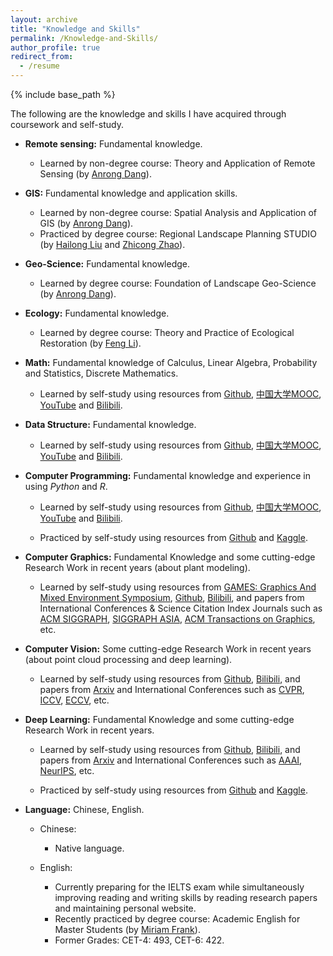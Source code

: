 ```yaml
---
layout: archive
title: "Knowledge and Skills"
permalink: /Knowledge-and-Skills/
author_profile: true
redirect_from:
  - /resume
---
```


{% include base_path %}

The following are the knowledge and skills I have acquired through coursework and self-study.

<!--

* **Landscape Architecture Engineering & BIM:** Fundamental knowledge and application skills.

  * Learned and Practiced by degree course: Landscape Architecture Technology (by [Yong Guo](http://www.arch.tsinghua.edu.cn/info/rw_fjly/1979)) and former work experience.<br>

-->

* **Remote sensing:** Fundamental knowledge.

  * Learned by non-degree course: Theory and Application of Remote Sensing (by [Anrong Dang](http://www.arch.tsinghua.edu.cn/info/FUrban%20Planning%20and%20Design/1749)).

* **GIS:** Fundamental knowledge and application skills.

  * Learned by non-degree course: Spatial  Analysis and Application of GIS (by [Anrong Dang](http://www.arch.tsinghua.edu.cn/info/FUrban%20Planning%20and%20Design/1749)).<br>
  * Practiced by degree course: Regional Landscape Planning STUDIO (by [Hailong Liu](http://www.arch.tsinghua.edu.cn/info/FLandscape%20Architecture/1794) and [Zhicong Zhao](http://www.arch.tsinghua.edu.cn/info/rw_fjly/1972)).

* **Geo-Science:** Fundamental knowledge.

  * Learned by degree course: Foundation of Landscape Geo-Science (by [Anrong Dang](http://www.arch.tsinghua.edu.cn/info/FUrban%20Planning%20and%20Design/1749)).

* **Ecology:** Fundamental knowledge.

  * Learned by degree course: Theory and Practice of Ecological Restoration (by [Feng Li](http://www.arch.tsinghua.edu.cn/info/FLandscape%20Architecture/2306)).

* **Math:** Fundamental knowledge of Calculus, Linear Algebra, Probability and Statistics, Discrete Mathematics.

  * Learned by self-study using resources from [Github](https://github.com/), [中国大学MOOC](https://www.icourse163.org/), [YouTube](https://www.youtube.com/) and [Bilibili](https://www.bilibili.com/).

* **Data Structure:** Fundamental knowledge.

  * Learned by self-study using resources from [Github](https://github.com/), [中国大学MOOC](https://www.icourse163.org/), [YouTube](https://www.youtube.com/) and [Bilibili](https://www.bilibili.com/).

* **Computer Programming:** Fundamental knowledge and experience in using *Python* and *R*.

  * Learned by self-study using resources from [Github](https://github.com/), [中国大学MOOC](https://www.icourse163.org/), [YouTube](https://www.youtube.com/) and [Bilibili](https://www.bilibili.com/).

  * Practiced by self-study using resources from [Github](https://github.com/) and [Kaggle](https://www.kaggle.com/).

* **Computer Graphics:** Fundamental Knowledge and some cutting-edge Research Work in recent years (about plant modeling).

  * Learned by self-study using resources from [GAMES: Graphics And Mixed Environment Symposium](https://games-cn.org/), [Github](https://github.com/), [Bilibili](https://www.bilibili.com/), and papers from International Conferences & Science Citation Index Journals such as  [ACM SIGGRAPH](https://www.siggraph.org/), [SIGGRAPH ASIA](https://asia.siggraph.org/), [ACM Transactions on Graphics](https://dl.acm.org/journal/tog), etc.

* **Computer Vision:** Some cutting-edge Research Work in recent years (about point cloud processing and deep learning).

  * Learned by self-study using resources from [Github](https://github.com/), [Bilibili](https://www.bilibili.com/), and papers from [Arxiv](https://arxiv.org/) and International Conferences such as [CVPR](https://cvpr.thecvf.com/), [ICCV](https://iccv2023.thecvf.com/), [ECCV](https://eccv.ecva.net/), etc.

* **Deep Learning:** Fundamental Knowledge and some cutting-edge Research Work in recent years.

  * Learned by self-study using resources from [Github](https://github.com/), [Bilibili](https://www.bilibili.com/), and papers from [Arxiv](https://arxiv.org/) and International Conferences such as [AAAI](https://aaai.org/), [NeurIPS](https://neurips.cc/), etc.

  * Practiced by self-study using resources from [Github](https://github.com/) and [Kaggle](https://www.kaggle.com/).

* **Language:** Chinese, English.

  * Chinese: 
    * Native language.

  * English: 
    * Currently preparing for the IELTS exam while simultaneously improving reading and writing skills by reading research papers and maintaining personal website.
    * Recently practiced by degree course: Academic English for Master Students (by [Miriam Frank](https://www.lc.tsinghua.edu.cn/info/1011/1295.htm)).
    * Former Grades: CET-4: 493, CET-6: 422.

